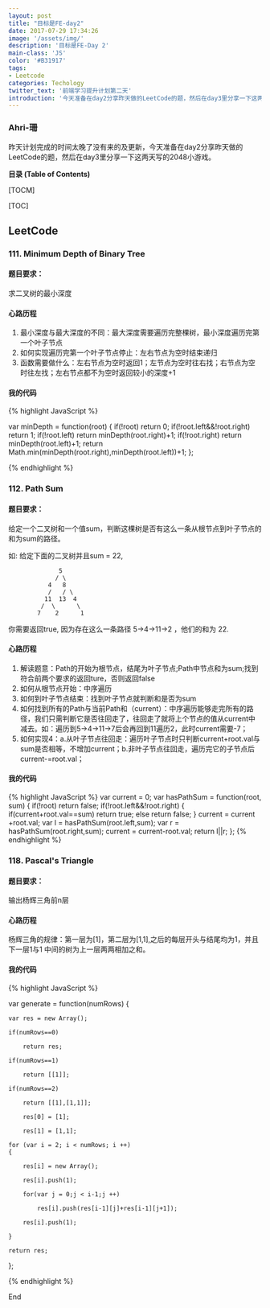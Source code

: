 ```yaml
---
layout: post
title: "目标是FE-day2"
date: 2017-07-29 17:34:26
image: '/assets/img/'
description: '目标是FE-Day 2'
main-class: 'JS'
color: '#B31917'
tags:
- Leetcode
categories: Techology
twitter_text: '前端学习提升计划第二天'
introduction: '今天准备在day2分享昨天做的LeetCode的题，然后在day3里分享一下这两天写的2048小游戏。'
---
```


### Ahri-珊

昨天计划完成的时间太晚了没有来的及更新，今天准备在day2分享昨天做的LeetCode的题，然后在day3里分享一下这两天写的2048小游戏。

**目录 (Table of Contents)**

[TOCM]

[TOC]

## LeetCode

### 111. Minimum Depth of Binary Tree

#### 题目要求：

求二叉树的最小深度

#### 心路历程

1. 最小深度与最大深度的不同：最大深度需要遍历完整棵树，最小深度遍历完第一个叶子节点
2. 如何实现遍历完第一个叶子节点停止：左右节点为空时结束递归
3. 函数需要做什么：左右节点为空时返回1；左节点为空时往右找；右节点为空时往左找；左右节点都不为空时返回较小的深度+1

#### 我的代码

{% highlight JavaScript %}

var minDepth = function(root) {
    if(!root)
        return 0;
    if(!root.left&&!root.right)
        return 1;
    if(!root.left)
        return minDepth(root.right)+1;
    if(!root.right)
        return minDepth(root.left)+1;
    return Math.min(minDepth(root.right),minDepth(root.left))+1; 
};

{% endhighlight %}

### 112. Path Sum

#### 题目要求：

给定一个二叉树和一个值sum，判断这棵树是否有这么一条从根节点到叶子节点的和为sum的路径。

如:
给定下面的二叉树并且sum = 22,


                  5
                 / \
               4   8
               /   / \
              11  13  4
             /  \      \
            7    2      1
你需要返回true, 因为存在这么一条路径 5->4->11->2 ，他们的和为 22.

#### 心路历程

1. 解读题意：Path的开始为根节点，结尾为叶子节点;Path中节点和为sum;找到符合前两个要求的返回ture，否则返回false
2. 如何从根节点开始：中序遍历
3. 如何到叶子节点结束：找到叶子节点就判断和是否为sum
4. 如何找到所有的Path与当前Path和（current）：中序遍历能够走完所有的路径，我们只需判断它是否往回走了，往回走了就将上个节点的值从current中减去。如：遍历到5->4->11->7后会再回到11遍历2，此时current需要-7；
5. 如何实现4：a.从叶子节点往回走：遍历叶子节点时只判断current+root.val与sum是否相等，不增加current；b.非叶子节点往回走，遍历完它的子节点后current-=root.val；

#### 我的代码

{% highlight JavaScript %}
    var current = 0;
    var hasPathSum = function(root, sum) {
        if(!root)
            return false;
        if(!root.left&&!root.right)
        {
            if(current+root.val==sum)
                return true;
            else
                return false;
        }
        current = current +root.val;
        var l = hasPathSum(root.left,sum);
        var r = hasPathSum(root.right,sum);
        current = current-root.val;
        return l||r;
    };
{% endhighlight %}


### 118. Pascal's Triangle

#### 题目要求：

输出杨辉三角前n层

#### 心路历程

杨辉三角的规律：第一层为[1]，第二层为[1,1],之后的每层开头与结尾均为1，并且下一层1与1 中间的树为上一层两两相加之和。

#### 我的代码

{% highlight JavaScript %}

var generate = function(numRows) {
    
    var res = new Array();
    
    if(numRows==0)
        
        return res;
    
    if(numRows==1)
    
        return [[1]];
    
    if(numRows==2)
    
        return [[1],[1,1]];

        res[0] = [1];

        res[1] = [1,1];
    
    for (var i = 2; i < numRows; i ++)
    {
 
        res[i] = new Array();

        res[i].push(1);

        for(var j = 0;j < i-1;j ++)

            res[i].push(res[i-1][j]+res[i-1][j+1]);

        res[i].push(1);

    }

    return res;

};

{% endhighlight %}

End
